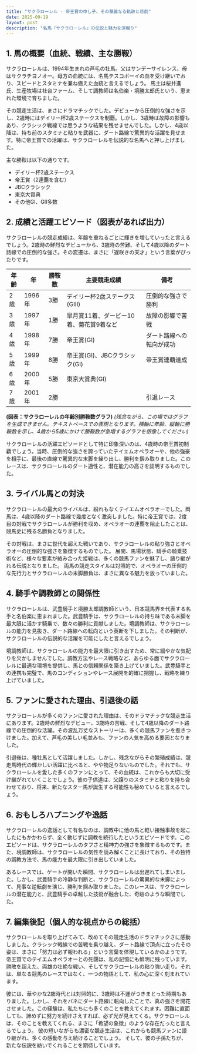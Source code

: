 ```yaml
---
title: "サクラローレル - 帝王賞の申し子、その華麗なる軌跡と悲劇"
date: 2025-09-19
layout: post
description: "名馬『サクラローレル』の伝説と魅力を深堀り"
---
```


## 1. 馬の概要（血統、戦績、主な勝鞍）

サクラローレルは、1994年生まれの芦毛の牡馬。父はサンデーサイレンス、母はサクラチヨノオー。母方の血統には、名馬テスコボーイの血を受け継いでおり、スピードとスタミナを兼ね備えた血統と言えるでしょう。  馬主は桜井進氏、生産牧場は社台ファーム、そして調教師は名伯楽・境勝太郎氏という、恵まれた環境で育ちました。

その競走生活は、まさにドラマチックでした。デビューから圧倒的な強さを示し、2歳時にはデイリー杯2歳ステークスを制覇。しかし、3歳時は故障の影響もあり、クラシック戦線では思うような結果を残せませんでした。しかし、4歳以降は、持ち前のスタミナと粘りを武器に、ダート路線で驚異的な活躍を見せます。特に帝王賞での活躍は、サクラローレルを伝説的な名馬へと押し上げました。

主な勝鞍は以下の通りです。

* デイリー杯2歳ステークス
* 帝王賞（2連覇を含む）
* JBCクラシック
* 東京大賞典
* その他GⅠ、GⅡ多数


## 2. 成績と活躍エピソード（図表があれば出力）

サクラローレルの競走成績は、年齢を重ねるごとに輝きを増していったと言えるでしょう。2歳時の鮮烈なデビューから、3歳時の苦難、そして4歳以降のダート路線での圧倒的な強さ。その変遷は、まさに「遅咲きの天才」という言葉がぴったりです。

| 年齢 | 年 | 勝鞍数 | 主要競走成績 | 備考 |
|---|---|---|---|---|
| 2歳 | 1996年 | 3勝 | デイリー杯2歳ステークス(GⅢ) | 圧倒的な強さで勝利 |
| 3歳 | 1997年 | 1勝 |  皐月賞11着、ダービー10着、菊花賞9着など | 故障の影響で苦戦 |
| 4歳 | 1998年 | 7勝 | 帝王賞(GⅠ) | ダート路線への転向が成功 |
| 5歳 | 1999年 | 8勝 | 帝王賞(GⅠ)、JBCクラシック(GⅠ) | 帝王賞連覇達成 |
| 6歳 | 2000年 | 5勝 | 東京大賞典(GⅠ) |  |
| 7歳 | 2001年 | 2勝 |  |  引退レース |


**(図表：サクラローレルの年齢別勝鞍数グラフ)**  *(残念ながら、この場ではグラフを生成できません。テキストベースでの表現となります。横軸に年齢、縦軸に勝鞍数を示し、4歳から5歳にかけて勝鞍数が急増するグラフを想像してください)*


サクラローレルの活躍エピソードとして特に印象深いのは、4歳時の帝王賞初制覇でしょう。当時、圧倒的な強さを誇っていたテイエムオペラオーや、他の強豪を相手に、最後の直線で驚異的な末脚を繰り出し、勝利を掴み取りました。このレースは、サクラローレルのダート適性と、潜在能力の高さを証明するものでした。


## 3. ライバル馬との対決

サクラローレルの最大のライバルは、紛れもなくテイエムオペラオーでした。両馬は、4歳以降のダート路線で幾度となく激突しました。特に帝王賞では、2度目の対戦でサクラローレルが勝利を収め、オペラオーの連覇を阻止したことは、競馬史に残る名勝負となりました。

その対戦は、まさに世代を超えた戦いであり、サクラローレルの粘り強さとオペラオーの圧倒的な強さを象徴するものでした。  展開、馬場状態、騎手の騎乗技術など、様々な要素が絡み合った接戦は、多くの競馬ファンを魅了し、語り継がれる伝説となりました。  両馬の競走スタイルは対照的で、オペラオーの圧倒的な先行力とサクラローレルの末脚勝負は、まさに異なる魅力を放っていました。


## 4. 騎手や調教師との関係性

サクラローレルは、武豊騎手と境勝太郎調教師という、日本競馬界を代表する名手と名伯楽に恵まれました。武豊騎手は、サクラローレルの持ち味である末脚を最大限に活かす騎乗で、数々の勝利に貢献しました。境調教師は、サクラローレルの能力を見抜き、ダート路線への転向という英断を下しました。その判断が、サクラローレルの伝説的な活躍を可能にしたと言えるでしょう。

境調教師は、サクラローレルの能力を最大限に引き出すため、常に細やかな気配りを欠かしませんでした。調教方法やレース戦略など、あらゆる面でサクラローレルに最適な環境を提供し、馬との信頼関係を築き上げていました。武豊騎手との連携も完璧で、馬のコンディションやレース展開を的確に把握し、戦略を練り上げていました。


## 5. ファンに愛された理由、引退後の話

サクラローレルが多くのファンに愛された理由は、そのドラマチックな競走生活にあります。2歳時の鮮烈なデビュー、3歳時の苦戦、そして4歳以降のダート路線での圧倒的な活躍。その波乱万丈なストーリーは、多くの競馬ファンを惹きつけました。加えて、芦毛の美しい毛並みも、ファンの人気を高める要因となりました。

引退後は、種牡馬として活躍しました。しかし、残念ながらその繁殖成績は、競走馬時代の輝かしい活躍に比べると、やや物足りないものでした。それでも、サクラローレルを愛した多くのファンにとって、その血統は、これからも大切に受け継がれていくことでしょう。彼の子供達は、父譲りのスタミナと粘りを持ち合わせており、将来、新たなスター馬が誕生する可能性も秘めていると言えるでしょう。


## 6. おもしろハプニングや逸話

サクラローレルの逸話として有名なのは、調教中に他の馬と軽い接触事故を起こしたにもかかわらず、全く動じずに調教を続行したというエピソードです。このエピソードは、サクラローレルのタフさと精神力の強さを象徴するものです。また、境調教師は、サクラローレルの気性を読み解くことに長けており、その独特の調教方法で、馬の能力を最大限に引き出していました。

あるレースでは、ゲートが開いた瞬間、サクラローレルは出遅れてしまいました。しかし、武豊騎手の冷静な判断と、サクラローレルの驚異的な末脚によって、見事な逆転劇を演じ、勝利を掴み取りました。このレースは、サクラローレルの潜在能力と、武豊騎手の卓越した技術が融合した、奇跡のような瞬間でした。


## 7. 編集後記（個人的な視点からの総括）

サクラローレルを取り上げてみて、改めてその競走生活のドラマチックさに感動しました。クラシック戦線での苦戦を乗り越え、ダート路線で頂点に立ったその姿は、まさに「努力は必ず報われる」という言葉を体現しているかのようです。  帝王賞でのテイエムオペラオーとの死闘は、私の記憶にも鮮明に残っています。  勝敗を超えた、両雄の壮絶な戦い、そしてサクラローレルの粘り強い走り。それは、単なる競馬のレースではなく、一つの物語として、私の心に深く刻まれています。

彼には、華やかな2歳時代とは対照的に、3歳時は不運がつきまとった時期もありました。しかし、それをバネにダート路線に転向したことで、真の強さを開花させました。この経験は、私たちにも多くのことを教えてくれます。困難に直面しても、諦めずに努力を続けさえすれば、必ず光が見えてくる。サクラローレルは、そのことを教えてくれる、まさに「希望の象徴」のような存在だったと言えるでしょう。  彼の短いながらも濃密な競走生活は、これからも競馬ファンに語り継がれ、多くの感動を与え続けることでしょう。  そして、彼の子孫たちが、新たな伝説を紡いでくれることを期待しています。
